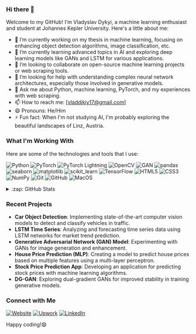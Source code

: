 ### Hi there 👋

Welcome to my GitHub! I'm Vladyslav Dykyi, a machine learning enthusiast and student at Johannes Kepler University. Here's a little about me:

- 🔭 I’m currently working on my thesis in machine learning, focusing on enhancing object detection algorithms, image classification, etc.
- 🌱 I’m currently learning advanced topics in AI and exploring deep learning models like GANs and LSTM for various applications.
- 👯 I’m looking to collaborate on open-source machine learning projects or web scraping tools.
- 🤔 I’m looking for help with understanding complex neural network architectures, especially those involved in generative models.
- 💬 Ask me about Python, machine learning, PyTorch, and my experiences with web scraping.
- 📫 How to reach me: [vladdikiy17@gmail.com]
- 😄 Pronouns: He/Him
- ⚡ Fun fact: When I'm not studying AI, I'm probably exploring the beautiful landscapes of Linz, Austria.

### What I'm Working With
Here are some of the technologies and tools that I use:

![Python](https://img.shields.io/badge/-Python-black?style=flat-square&logo=Python)
![PyTorch](https://img.shields.io/badge/-PyTorch-black?style=flat-square&logo=PyTorch)
![PyTorch Lightning](https://img.shields.io/badge/-PyTorch_Lightning-black?style=flat-square&logo=PyTorchLightning)
![OpenCV](https://img.shields.io/badge/-OpenCV-black?style=flat-square&logo=OpenCV)
![GAN](https://img.shields.io/badge/-GAN-black?style=flat-square&logo=GAN)
![pandas](https://img.shields.io/badge/-pandas-black?style=flat-square&logo=pandas)
![seaborn](https://img.shields.io/badge/-seaborn-black?style=flat-square&logo=seaborn)
![matplotlib](https://img.shields.io/badge/-matplotlib-black?style=flat-square&logo=matplotlib)
![scikit_learn](https://img.shields.io/badge/-scikit_learn-black?style=flat-square&logo=scikit-learn)
![TensorFlow](https://img.shields.io/badge/-TensorFlow-black?style=flat-square&logo=TensorFlow)
![HTML5](https://img.shields.io/badge/-HTML5-black?style=flat-square&logo=html5)
![CSS3](https://img.shields.io/badge/-CSS3-black?style=flat-square&logo=css3)
![NumPy](https://img.shields.io/badge/-NumPy-black?style=flat-square&logo=numpy)
![Git](https://img.shields.io/badge/-Git-black?style=flat-square&logo=git)
![GitHub](https://img.shields.io/badge/-GitHub-181717?style=flat-square&logo=github)
![MacOS](https://img.shields.io/badge/-MacOS-black?style=flat-square&logo=Apple)

<details>
  <summary>:zap: GitHub Stats</summary>

  [![Vladyslav's GitHub stats](https://github-readme-stats.vercel.app/api?username=dykyivladk1&show_icons=true)](https://github.com/anuraghazra/github-readme-stats)

</details>

### Recent Projects

- **Car Object Detection**: Implementing state-of-the-art computer vision models to detect and classify vehicles in traffic.
- **LSTM Time Series**: Analyzing and forecasting time series data using LSTM networks for market trend prediction.
- **Generative Adversarial Network (GAN) Model**: Experimenting with GANs for image generation and enhancement.
- **House Price Prediction (MLP)**: Creating a model to predict house prices based on multiple features using a multi-layer perceptron.
- **Stock Price Prediction App**: Developing an application for predicting stock prices with machine learning algorithms.
- **DG-GAN**: Exploring dual-gradient GANs for improved stability in training generative models.

### Connect with Me

[![Website](https://img.shields.io/badge/website-000000?style=for-the-badge&logo=About.me&logoColor=white)](https://portcode.at/)
[![Upwork](https://img.shields.io/badge/Upwork-6fda44?style=for-the-badge&logo=Upwork&logoColor=white)](https://www.upwork.com/freelancers/~01186f04fc2a233a08)
[![LinkedIn](https://img.shields.io/badge/LinkedIn-0077B5?style=for-the-badge&logo=linkedin&logoColor=white)](https://www.linkedin.com/in/vlad-dykyi-4321a9283/)

Happy coding!😄
